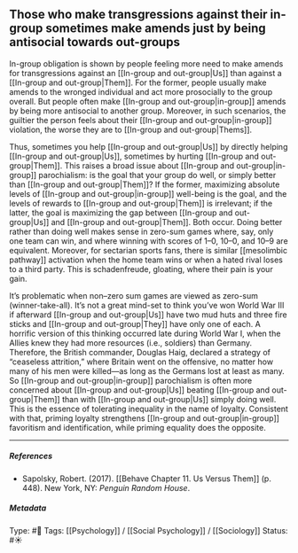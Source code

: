 ## Those who make transgressions against their in-group sometimes make amends just by being antisocial towards out-groups # 

In-group obligation is shown by people feeling more need to make amends for transgressions against an [[In-group and out-group|Us]] than against a [[In-group and out-group|Them]]. For the former, people usually make amends to the wronged individual and act more prosocially to the group overall. But people often make [[In-group and out-group|in-group]] amends by being more antisocial to another group. Moreover, in such scenarios, the guiltier the person feels about their [[In-group and out-group|in-group]] violation, the worse they are to [[In-group and out-group|Thems]]. 

Thus, sometimes you help [[In-group and out-group|Us]] by directly helping [[In-group and out-group|Us]], sometimes by hurting [[In-group and out-group|Them]]. This raises a broad issue about [[In-group and out-group|in-group]] parochialism: is the goal that your group do well, or simply better than [[In-group and out-group|Them]]? If the former, maximizing absolute levels of [[In-group and out-group|in-group]] well-being is the goal, and the levels of rewards to [[In-group and out-group|Them]] is irrelevant; if the latter, the goal is maximizing the gap between [[In-group and out-group|Us]] and [[In-group and out-group|Them]]. Both occur. Doing better rather than doing well makes sense in zero-sum games where, say, only one team can win, and where winning with scores of 1–0, 10–0, and 10–9 are equivalent. Moreover, for sectarian sports fans, there is similar [[mesolimbic pathway]] activation when the home team wins or when a hated rival loses to a third party. This is schadenfreude, gloating, where their pain is your gain.

It’s problematic when non–zero sum games are viewed as zero-sum (winner-take-all). It’s not a great mind-set to think you’ve won World War III if afterward [[In-group and out-group|Us]] have two mud huts and three fire sticks and [[In-group and out-group|They]] have only one of each. A horrific version of this thinking occurred late during World War I, when the Allies knew they had more resources (i.e., soldiers) than Germany. Therefore, the British commander, Douglas Haig, declared a strategy of “ceaseless attrition,” where Britain went on the offensive, no matter how many of his men were killed—as long as the Germans lost at least as many. So [[In-group and out-group|in-group]] parochialism is often more concerned about [[In-group and out-group|Us]] beating [[In-group and out-group|Them]] than with [[In-group and out-group|Us]] simply doing well. This is the essence of tolerating inequality in the name of loyalty. Consistent with that, priming loyalty strengthens [[In-group and out-group|in-group]] favoritism and identification, while priming equality does the opposite.

___

##### References

- Sapolsky, Robert. (2017). [[Behave Chapter 11. Us Versus Them]] (p. 448). New York, NY: _Penguin Random House_. 

##### Metadata

Type: #🔴 
Tags: [[Psychology]] / [[Social Psychology]] / [[Sociology]] 
Status: #☀️ 